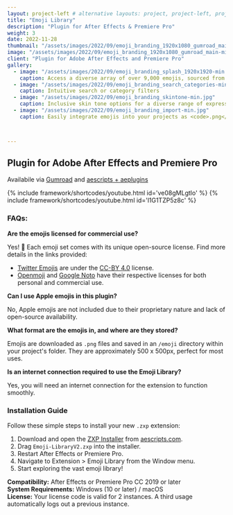 ```yaml
---
layout: project-left # alternative layouts: project, project-left, project-right, project-top
title: "Emoji Library"
description: "Plugin for After Effects & Premiere Pro"
weight: 3
date: 2022-11-28
thumbnail: "/assets/images/2022/09/emoji_branding_1920x1080_gumroad_main-min.jpg"
image: "/assets/images/2022/09/emoji_branding_1920x1080_gumroad_main-min.jpg"
client: "Plugin for Adobe After Effects and Premiere Pro"
gallery:
  - image: "/assets/images/2022/09/emoji_branding_splash_1920x1920-min.jpg"
    caption: Access a diverse array of over 9,000 emojis, sourced from <a href="https://twemoji.twitter.com/" target="_blank">Twitter</a>, <a href="https://openmoji.org/" target="_blank">Openmoji</a>, and <a href="https://fonts.google.com/noto/specimen/Noto+Color+Emoji" target="_blank">Google</a>.
  - image: "/assets/images/2022/09/emoji_branding_search_categories-min.jpg"
    caption: Intuitive search or category filters
  - image: "/assets/images/2022/09/emoji_branding_skintone-min.jpg"
    caption: Inclusive skin tone options for a diverse range of expressions.
  - image: "/assets/images/2022/09/emoji_branding_import-min.jpg"
    caption: Easily integrate emojis into your projects as <code>.png</code> files with just one click in After Effects or Premiere Pro.



---
```


## Plugin for Adobe After Effects and Premiere Pro

Availabile via [Gumroad](https://jamesxdigital.gumroad.com/l/emojilibrary) and [aescripts + aeplugins](https://aescripts.com/emoji-library/)


{% include framework/shortcodes/youtube.html id='ve08gMLgtlo' %}
{% include framework/shortcodes/youtube.html id='l1G1TZP5z8c' %}

### FAQs:

**Are the emojis licensed for commercial use?**

Yes! 🎉 Each emoji set comes with its unique open-source license. Find more details in the links provided:

- [Twitter Emojis](https://twemoji.twitter.com/) are under the [CC-BY 4.0](https://creativecommons.org/licenses/by/4.0/) license.
- [Openmoji](https://openmoji.org/) and [Google Noto](https://fonts.google.com/noto/specimen/Noto+Color+Emoji) have their respective licenses for both personal and commercial use.

**Can I use Apple emojis in this plugin?**

No, Apple emojis are not included due to their proprietary nature and lack of open-source availability.

**What format are the emojis in, and where are they stored?**

Emojis are downloaded as `.png` files and saved in an `/emoji` directory within your project's folder. They are approximately 500 x 500px, perfect for most uses.

**Is an internet connection required to use the Emoji Library?**

Yes, you will need an internet connection for the extension to function smoothly.

### Installation Guide

Follow these simple steps to install your new `.zxp` extension:

1. Download and open the [ZXP Installer](https://aescripts.com/learn/zxp-installer/) from [aescripts.com](https://aescripts.com).
2. Drag `Emoji-LibraryV2.zxp` into the installer.
3. Restart After Effects or Premiere Pro.
4. Navigate to Extension > Emoji Library from the Window menu.
5. Start exploring the vast emoji library!

**Compatibility:** After Effects or Premiere Pro CC 2019 or later  
**System Requirements:** Windows (10 or later) / macOS  
**License:** Your license code is valid for 2 instances. A third usage automatically logs out a previous instance.
